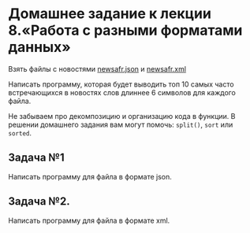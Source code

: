 # Домашнее задание к лекции 8.«Работа с разными форматами данных»

Взять файлы с новостями [newsafr.json](newsafr.json) и [newsafr.xml](newsafr.xml)

Написать программу, которая будет выводить топ 10 самых часто встречающихся в новостях слов длиннее 6 символов для каждого файла.

Не забываем про декомпозицию и организацию кода в функции. В решении домашнего задания вам могут помочь: `split()`, `sort` или `sorted`.

## Задача №1
Написать программу для файла в формате json.

## Задача №2.
Написать программу для файла в формате xml.
